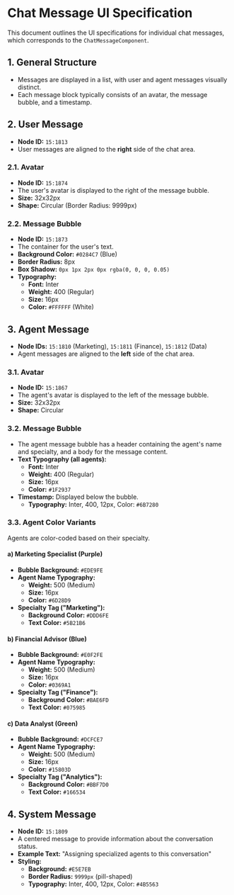 # Chat Message UI Specification

This document outlines the UI specifications for individual chat messages, which corresponds to the `ChatMessageComponent`.

## 1. General Structure

- Messages are displayed in a list, with user and agent messages visually distinct.
- Each message block typically consists of an avatar, the message bubble, and a timestamp.

## 2. User Message

- **Node ID:** `15:1813`
- User messages are aligned to the **right** side of the chat area.

### 2.1. Avatar

- **Node ID:** `15:1874`
- The user's avatar is displayed to the right of the message bubble.
- **Size:** 32x32px
- **Shape:** Circular (Border Radius: 9999px)

### 2.2. Message Bubble

- **Node ID:** `15:1873`
- The container for the user's text.
- **Background Color:** `#0284C7` (Blue)
- **Border Radius:** 8px
- **Box Shadow:** `0px 1px 2px 0px rgba(0, 0, 0, 0.05)`
- **Typography:**
  - **Font:** Inter
  - **Weight:** 400 (Regular)
  - **Size:** 16px
  - **Color:** `#FFFFFF` (White)

## 3. Agent Message

- **Node IDs:** `15:1810` (Marketing), `15:1811` (Finance), `15:1812` (Data)
- Agent messages are aligned to the **left** side of the chat area.

### 3.1. Avatar

- **Node ID:** `15:1867`
- The agent's avatar is displayed to the left of the message bubble.
- **Size:** 32x32px
- **Shape:** Circular

### 3.2. Message Bubble

- The agent message bubble has a header containing the agent's name and specialty, and a body for the message content.
- **Text Typography (all agents):**
  - **Font:** Inter
  - **Weight:** 400 (Regular)
  - **Size:** 16px
  - **Color:** `#1F2937`
- **Timestamp:** Displayed below the bubble.
  - **Typography:** Inter, 400, 12px, Color: `#6B7280`

### 3.3. Agent Color Variants

Agents are color-coded based on their specialty.

#### a) Marketing Specialist (Purple)

- **Bubble Background:** `#EDE9FE`
- **Agent Name Typography:**
  - **Weight:** 500 (Medium)
  - **Size:** 16px
  - **Color:** `#6D28D9`
- **Specialty Tag ("Marketing"):**
  - **Background Color:** `#DDD6FE`
  - **Text Color:** `#5B21B6`

#### b) Financial Advisor (Blue)

- **Bubble Background:** `#E0F2FE`
- **Agent Name Typography:**
  - **Weight:** 500 (Medium)
  - **Size:** 16px
  - **Color:** `#0369A1`
- **Specialty Tag ("Finance"):**
  - **Background Color:** `#BAE6FD`
  - **Text Color:** `#075985`

#### c) Data Analyst (Green)

- **Bubble Background:** `#DCFCE7`
- **Agent Name Typography:**
  - **Weight:** 500 (Medium)
  - **Size:** 16px
  - **Color:** `#15803D`
- **Specialty Tag ("Analytics"):**
  - **Background Color:** `#BBF7D0`
  - **Text Color:** `#166534`

## 4. System Message

- **Node ID:** `15:1809`
- A centered message to provide information about the conversation status.
- **Example Text:** "Assigning specialized agents to this conversation"
- **Styling:**
  - **Background:** `#E5E7EB`
  - **Border Radius:** `9999px` (pill-shaped)
  - **Typography:** Inter, 400, 12px, Color: `#4B5563` 